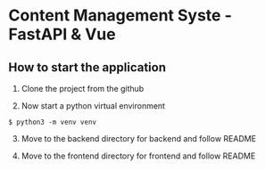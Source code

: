 # Content Management Syste - FastAPI & Vue


## How to start the application

1. Clone the project from the github

2. Now start a python virtual environment
```
$ python3 -m venv venv
```

3. Move to the backend directory for backend and follow README

4. Move to the frontend directory for frontend and follow README
